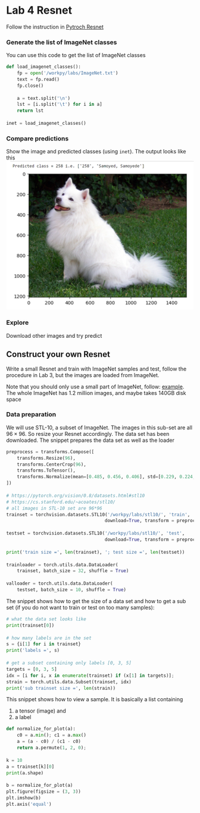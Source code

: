 # Lab 4 Resnet
Follow the instruction in [Pytroch Resnet](https://pytorch.org/hub/pytorch_vision_resnet/)

### Generate the list of ImageNet classes
You can use this code to get the list of ImageNet classes
```python
def load_imagenet_classes():
    fp = open('/workpy/labs/ImageNet.txt')
    text = fp.read()
    fp.close()
    
    a = text.split('\n')
    lst = [i.split('\t') for i in a]
    return lst

inet = load_imagenet_classes()
```

### Compare predictions
Show the image and predicted classes (using `inet`). The output looks like this
<img src="./dog_resnet.png" alt="prediction" width="600"/>

### Explore
Download other images and try predict

## Construct your own Resnet
Write a small Resnet and train with ImageNet samples and test, follow the procedure in Lab 3, but the images are loaded from ImageNet.

Note that you should only use a small part of ImageNet, follow: [example](https://discuss.pytorch.org/t/how-to-get-a-part-of-datasets/82161). The whole ImageNet has 1.2 million images, and maybe takes 140GB disk space

### Data preparation
We will use STL-10, a subset of ImageNet. The images in this sub-set are all $96\times 96$. So resize your Resnet accordingly. The data set has been downloaded. The snippet prepares the data set as well as the loader
```python
preprocess = transforms.Compose([
    transforms.Resize(96),
    transforms.CenterCrop(96),
    transforms.ToTensor(),
    transforms.Normalize(mean=[0.485, 0.456, 0.406], std=[0.229, 0.224, 0.225]),
])

# https://pytorch.org/vision/0.8/datasets.html#stl10
# https://cs.stanford.edu/~acoates/stl10/
# all images in STL-10 set are 96*96
trainset = torchvision.datasets.STL10('/workpy/labs/stl10/', 'train', 
                                     download=True, transform = preprocess)

testset = torchvision.datasets.STL10('/workpy/labs/stl10/', 'test', 
                                     download=True, transform = preprocess)

print('train size =', len(trainset), '; test size =', len(testset))

trainloader = torch.utils.data.DataLoader(
    trainset, batch_size = 32, shuffle = True)

valloader = torch.utils.data.DataLoader(
    testset, batch_size = 10, shuffle = True)
```

The snippet shows how to get the size of a data set and how to get a sub set (if you do not want to train or test on too many samples):
```python
# what the data set looks like
print(trainset[0])

# how many labels are in the set
s = {i[1] for i in trainset}
print('labels =', s)

# get a subset containing only labels [0, 3, 5]
targets = [0, 3, 5]
idx = [i for i, x in enumerate(trainset) if (x[1] in targets)];
strain = torch.utils.data.Subset(trainset, idx)
print('sub trainset size =', len(strain))
```

This snippet shows how to view a sample. It is basically a list containing 
1) a tensor (image) and
2) a label
    
```python
def normalize_for_plot(a):
    c0 = a.min(); c1 = a.max()
    a = (a - c0) / (c1 - c0)
    return a.permute(1, 2, 0);

k = 10
a = trainset[k][0]
print(a.shape)

b = normalize_for_plot(a)
plt.figure(figsize = (3, 3))
plt.imshow(b)
plt.axis('equal')
```


